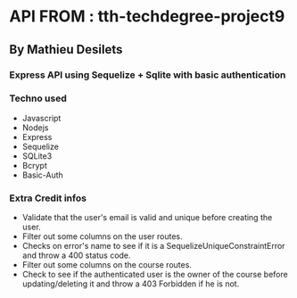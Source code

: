 # API FROM : tth-techdegree-project9 
## By Mathieu Desilets

### Express API using Sequelize + Sqlite with basic authentication

### Techno used
- Javascript
- Nodejs
- Express
- Sequelize
- SQLite3
- Bcrypt
- Basic-Auth

### Extra Credit infos

- Validate that the user's email is valid and unique before creating the user.
- Filter out some columns on the user routes.
- Checks on error's name to see if it is a SequelizeUniqueConstraintError and throw a 400 status code.
- Filter out some columns on the course routes.
- Check to see if the authenticated user is the owner of the course before updating/deleting it and throw a 403 Forbidden if he is not.